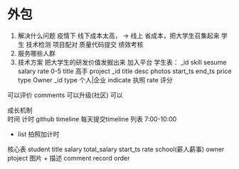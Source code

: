 # 外包

  1. 解决什么问题
  疫情下  线下成本太高， -> 线上
  省成本，把大学生召集起来
  学生  技术检测  项目配对  质量代码提交  绩效考核
  2. 服务哪些人群
  3. 技术方案
  把大学生的研发价值发掘出来
  加入平台
  学生表：
    _id
    skill
    sesume
    salary
    rate  0-5
    title 高手
  project
    _id
    title
    desc
    photos
    start_ts
    end_ts
    price
    type
  Owner
    _id
    type  个人|企业
    indicate  执照
    rate  评分

可以评价  comments  可以升级(社区)  可以

  成长机制  
  时间 计时 github
  timeline  每天提交timeline
  列表
  7:00-10:00
  - list
  拍照加计时

  核心表
    student
      title salary  total_salary  start_ts  rate  school(薪人薪事)
    owner
    ptoject
      图片 + 描述
    comment
    record
    order